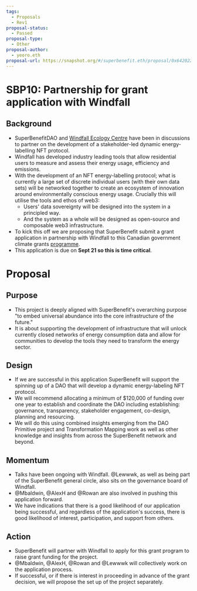 ```yaml
---
tags:
  - Proposals
  - Rev1
proposal-status:
  - Passed
proposal-type:
  - Other
proposal-author:
  - yeoro.eth
proposal-url: https://snapshot.org/#/superbenefit.eth/proposal/0x6420220ff7a19d6669942475776ef298daa70f4267ccb92a344afc91ceff64e7
---
```

# SBP10: Partnership for grant application with Windfall

## Background
- SuperBenefitDAO and [Windfall Ecology Centre](https://windfallcentre.ca) have been in discussions to partner on the development of a stakeholder-led dynamic energy-labelling NFT protocol.
- Windfall has developed industry leading tools that allow residential users to measure and assess their energy usage, efficiency and emissions. 
- With the development of an NFT energy-labelling protocol; what is currently a large set of discrete individual users (with their own data sets) will be networked together to create an ecosystem of innovation around environmentally conscious energy usage. Crucially this will utilise the tools and ethos of web3: 
   - Users' data sovereignty will be designed into the system in a principled way. 
   - And the system as a whole will be designed as open-source and composable 
     web3 infrastructure.
- To kick this off we are proposing that SuperBenefit submit a grant application in partnership with Windfall to this Canadian government climate grants [programme](https://www.nrcan.gc.ca/energy-efficiency/homes/toward-net-zero-homes-and-communities/toward-net-zero-homes-and-communities-applicant-guide/24508).
- This application is due on __Sept 21 so this is time critical__.

# Proposal
## Purpose 
- This project is deeply aligned with SuperBenefit's overarching purpose "to embed universal abundance into the core infrastructure of the future."
- It is about supporting the development of infrastructure that will unlock currently closed networks of energy consumption data and allow for communities to develop the tools they need to transform the energy sector.   

## Design
- If we are successful in this application SuperBenefit will support the spinning up of a DAO that will develop a dynamic energy-labeling NFT protocol.
- We will recommend allocating a minimum of $120,000 of funding over one year to establish and coordinate the DAO including establishing: governance, transparency, stakeholder engagement, co-design, planning and resourcing. 
- We will do this using combined insights emerging from the DAO Primitive project and Transformation Mapping work as well as other knowledge and insights from across the SuperBenefit network and beyond.

## Momentum
- Talks have been ongoing with Windfall. @Lewwwk, as well as being part of the SuperBenefit general circle, also sits on the governance board of Windfall. 
- @Mbaldwin, @AlexH and @Rowan are also involved in pushing this application forward. 
- We have indications that there is a good likelihood of our application being successful, and regardless of the application's success, there is good likelihood of interest, participation, and support from others.

## Action
- SuperBenefit will partner with Windfall to apply for this grant program to raise grant funding for the project.
- @Mbaldwin, @AlexH, @Rowan and @Lewwwk will collectively work on the application process. 
- If successful, or if there is interest in proceeding in advance of the grant decision, we will propose the set up of the project separately. 
